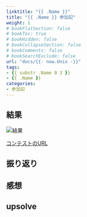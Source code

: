 ```yaml
---
linktitle: "{{ .Name }}"
title: "{{ .Name }} 参加記"
weight: 1
# bookFlatSection: false
# bookToc: true
# bookHidden: false
# bookCollapseSection: false
# bookComments: false
# bookSearchExclude: false
url: "docs/{{- now.Unix -}}"
tags:
- {{ substr .Name 0 3 }}
- {{ .Name }}
categories:
- 参加記
---
```


## 結果

![結果](result.png)

[コンテストのURL]()

## 振り返り

## 感想

## upsolve
